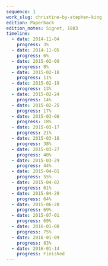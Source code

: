 ```yaml
---
sequence: 1
work_slug: christine-by-stephen-king
edition: Paperback
edition_notes: Signet, 1983
timeline:
  - date: 2014-11-04
    progress: 3%
  - date: 2014-11-05
    progress: 6%
  - date: 2015-02-09
    progress: 8%
  - date: 2015-02-18
    progress: 11%
  - date: 2015-02-19
    progress: 13%
  - date: 2015-02-24
    progress: 14%
  - date: 2015-02-25
    progress: 17%
  - date: 2015-03-08
    progress: 18%
  - date: 2015-03-17
    progress: 21%
  - date: 2015-03-18
    progress: 38%
  - date: 2015-03-27
    progress: 40%
  - date: 2015-03-29
    progress: 44%
  - date: 2015-04-01
    progress: 55%
  - date: 2015-04-02
    progress: 61%
  - date: 2015-04-29
    progress: 64%
  - date: 2015-06-28
    progress: 69%
  - date: 2015-07-01
    progress: 69%
  - date: 2016-01-08
    progress: 75%
  - date: 2016-01-09
    progress: 83%
  - date: 2016-01-14
    progress: Finished
---
```

